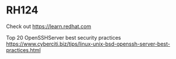 # RH124

Check out https://learn.redhat.com

Top 20 OpenSSHServer best security practices https://www.cyberciti.biz/tips/linux-unix-bsd-openssh-server-best-practices.html
